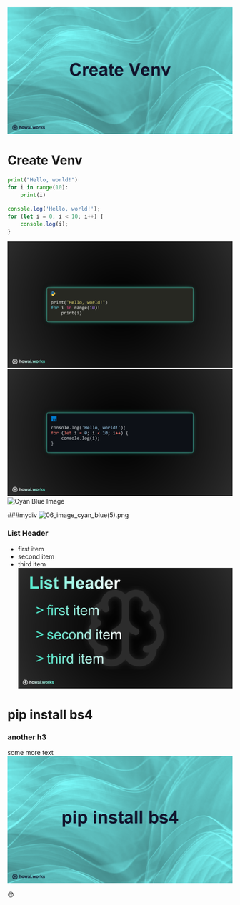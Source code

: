 ![00_header_Create Venv](Created_slides\00_header_Create_Venv.png)
# Create Venv

```python python code
print("Hello, world!")
for i in range(10):
    print(i)
```

```typescript hello world code
console.log('Hello, world!');
for (let i = 0; i < 10; i++) {
    console.log(i);
}
```

![02_code_python code](Created_slides\02_code_python_code.png)
![04_code_hello world code](Created_slides\04_code_hello_world_code.png)
![Cyan Blue Image](./cyan_blue(5).png)

###mydiv
![06_image_cyan_blue(5).png](Created_slides\06_image_cyan_blue(5).png)
### List Header
- first item
- second item
- third item
![07_list_List Header](Created_slides\07_list_List_Header.png)



# pip install bs4

### another h3

some more text
![13_header_pip install bs4](Created_slides\13_header_pip_install_bs4.png)



😎